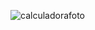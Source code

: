 ![calculadorafoto](https://github.com/user-attachments/assets/950bee4a-446e-4c7b-ad45-de0ef08f9700)
